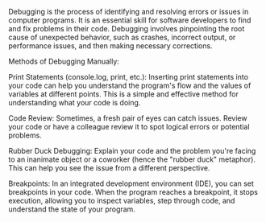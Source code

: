 Debugging is the process of identifying and resolving errors or issues in computer programs. It is an essential skill for software developers to find and fix problems in their code. Debugging involves pinpointing the root cause of unexpected behavior, such as crashes, incorrect output, or performance issues, and then making necessary corrections.

Methods of Debugging Manually:

Print Statements (console.log, print, etc.): Inserting print statements into your code can help you understand the program's flow and the values of variables at different points. This is a simple and effective method for understanding what your code is doing.

Code Review: Sometimes, a fresh pair of eyes can catch issues. Review your code or have a colleague review it to spot logical errors or potential problems.

Rubber Duck Debugging: Explain your code and the problem you're facing to an inanimate object or a coworker (hence the "rubber duck" metaphor). This can help you see the issue from a different perspective.

Breakpoints: In an integrated development environment (IDE), you can set breakpoints in your code. When the program reaches a breakpoint, it stops execution, allowing you to inspect variables, step through code, and understand the state of your program.

